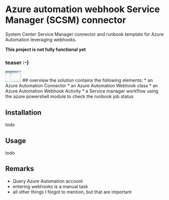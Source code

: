 # Azure automation webhook Service Manager (SCSM) connector
System Center Service Manager connector and runbook template for Azure Automation leveraging webhooks.

**This project is not fully functional yet**  

### teaser :-)
<img src="https://raw.githubusercontent.com/Stijnc/azure-automation-webhook-scsm-connector/master/Screenshots/AA_Connector3.PNG" alt="Drawing" style="width: 50px;"/>
## overview
the solution contains the following elements:
* an Azure Automation Connector
* an Azure Automation Webhook class
* an Azure Automation Webhook Activity
* a Service manager workflow using the azure powershell module to check the runbook job status 

## Installation
todo

## Usage
todo

## Remarks
* Query Azure Automation account
* entering webhooks is a manual task
* all other things I forgot to mention, but that are important
